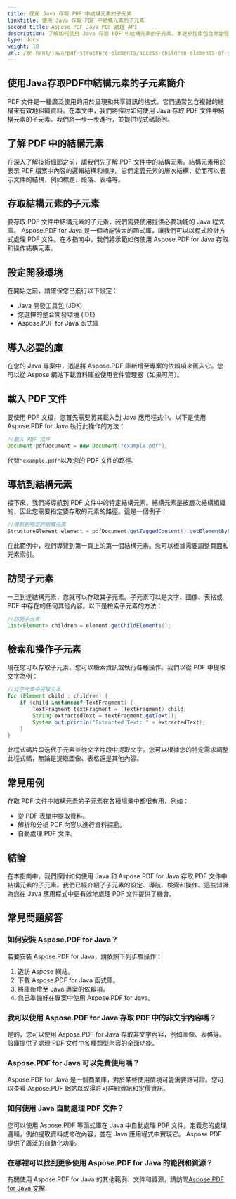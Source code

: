 ```yaml
---
title: 使用 Java 存取 PDF 中結構元素的子元素
linktitle: 使用 Java 存取 PDF 中結構元素的子元素
second_title: Aspose.PDF Java PDF 處理 API
description: 了解如何使用 Java 存取 PDF 中結構元素的子元素。本逐步指南包含原始程式碼，涵蓋了使用 Aspose.PDF for Java 進行 PDF 操作的內容。
type: docs
weight: 10
url: /zh-hant/java/pdf-structure-elements/access-children-elements-of-structure-element-in-pdf-using-java/
---
```


## 使用Java存取PDF中結構元素的子元素簡介

PDF 文件是一種廣泛使用的用於呈現和共享資訊的格式。它們通常包含複雜的結構來有效地組織資料。在本文中，我們將探討如何使用 Java 存取 PDF 文件中結構元素的子元素。我們將一步一步進行，並提供程式碼範例。

## 了解 PDF 中的結構元素

在深入了解技術細節之前，讓我們先了解 PDF 文件中的結構元素。結構元素用於表示 PDF 檔案中內容的邏輯結構和順序。它們定義元素的層次結構，從而可以表示文件的結構，例如標題、段落、表格等。

## 存取結構元素的子元素

要存取 PDF 文件中結構元素的子元素，我們需要使用提供必要功能的 Java 程式庫。 Aspose.PDF for Java 是一個功能強大的函式庫，讓我們可以以程式設計方式處理 PDF 文件。在本指南中，我們將示範如何使用 Aspose.PDF for Java 存取和操作結構元素。

## 設定開發環境

在開始之前，請確保您已進行以下設定：

- Java 開發工具包 (JDK)
- 您選擇的整合開發環境 (IDE)
- Aspose.PDF for Java 函式庫

## 導入必要的庫

在您的 Java 專案中，透過將 Aspose.PDF 庫新增至專案的依賴項來匯入它。您可以從 Aspose 網站下載資料庫或使用套件管理器（如果可用）。

## 載入 PDF 文件

要使用 PDF 文檔，您首先需要將其載入到 Java 應用程式中。以下是使用 Aspose.PDF for Java 執行此操作的方法：

```java
//載入 PDF 文件
Document pdfDocument = new Document("example.pdf");
```

代替`"example.pdf"`以及您的 PDF 文件的路徑。

## 導航到結構元素

接下來，我們將導航到 PDF 文件中的特定結構元素。結構元素是按層次結構組織的，因此您需要指定要存取的元素的路徑。這是一個例子：

```java
//導航到特定的結構元素
StructureElement element = pdfDocument.getTaggedContent().getElementByPage(1).getChildElements().get(0);
```

在此範例中，我們導覽到第一頁上的第一個結構元素。您可以根據需要調整頁面和元素索引。

## 訪問子元素

一旦到達結構元素，您就可以存取其子元素。子元素可以是文字、圖像、表格或 PDF 中存在的任何其他內容。以下是檢索子元素的方法：

```java
//訪問子元素
List<Element> children = element.getChildElements();
```

## 檢索和操作子元素

現在您可以存取子元素，您可以檢索資訊或執行各種操作。我們以從 PDF 中提取文字為例：

```java
//從子元素中提取文本
for (Element child : children) {
    if (child instanceof TextFragment) {
        TextFragment textFragment = (TextFragment) child;
        String extractedText = textFragment.getText();
        System.out.println("Extracted Text: " + extractedText);
    }
}
```

此程式碼片段迭代子元素並從文字片段中提取文字。您可以根據您的特定需求調整此程式碼，無論是提取圖像、表格還是其他內容。

## 常見用例

存取 PDF 文件中結構元素的子元素在各種場景中都很有用，例如：

- 從 PDF 表單中提取資料。
- 解析和分析 PDF 內容以進行資料探勘。
- 自動處理 PDF 文件。

## 結論

在本指南中，我們探討如何使用 Java 和 Aspose.PDF for Java 存取 PDF 文件中結構元素的子元素。我們已經介紹了子元素的設定、導航、檢索和操作。這些知識為您在 Java 應用程式中更有效地處理 PDF 文件提供了機會。

## 常見問題解答

### 如何安裝 Aspose.PDF for Java？

若要安裝 Aspose.PDF for Java，請依照下列步驟操作：
1. 造訪 Aspose 網站。
2. 下載 Aspose.PDF for Java 函式庫。
3. 將庫新增至 Java 專案的依賴項。
4. 您已準備好在專案中使用 Aspose.PDF for Java。

### 我可以使用 Aspose.PDF for Java 存取 PDF 中的非文字內容嗎？

是的，您可以使用 Aspose.PDF for Java 存取非文字內容，例如圖像、表格等。該庫提供了處理 PDF 文件中各種類型內容的全面功能。

### Aspose.PDF for Java 可以免費使用嗎？

Aspose.PDF for Java 是一個商業庫，對於某些使用情境可能需要許可證。您可以查看 Aspose.PDF 網站以取得許可詳細資訊和定價資訊。

### 如何使用 Java 自動處理 PDF 文件？

您可以使用 Aspose.PDF 等函式庫在 Java 中自動處理 PDF 文件。定義您的處理邏輯，例如提取資料或修改內容，並在 Java 應用程式中實現它。 Aspose.PDF 提供了廣泛的自動化功能。

### 在哪裡可以找到更多使用 Aspose.PDF for Java 的範例和資源？

有關使用 Aspose.PDF for Java 的其他範例、文件和資源，請訪問[Aspose.PDF for Java 文檔](https://reference.aspose.com/pdf/java/).